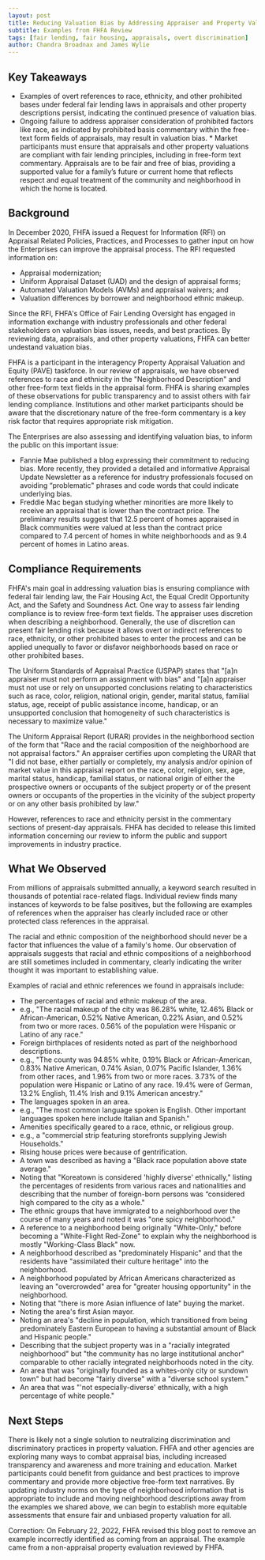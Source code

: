 ```yaml
---
layout: post
title: Reducing Valuation Bias by Addressing Appraiser and Property Valuation Commentary
subtitle: Examples from FHFA Review
tags: [fair lending, fair housing, appraisals, overt discrimination]
author: Chandra Broadnax and James Wylie
---
```


## ​​Key Takeaways

* Examples of overt references to race, ethnicity, and other prohibited bases under federal fair lending laws in appraisals and other property descriptions persist, indicating the continued presence of valuation bias.
* Ongoing failure to address appraiser consideration of prohibited factors like race, as indicated by prohibited basis commentary within the free-text form fields of appraisals, may result in valuation bias.
​* Market participants must ensure that appraisals and other property valuations are compliant with fair lending principles, including in free-form text commentary. Appraisals are to be fair and free of bias, providing a supported value for a family’s future or current home that reflects respect and equal treatment of the community and neighborhood in which the home is located.

## ​Background

In December 2020, FHFA issued a Request for Information (RFI) on Appraisal Related Policies, Practices, and Processes to gather input on how the Enterprises can improve the appraisal process. The RFI requested information on:

* Appraisal modernization;
* Uniform Appraisal Dataset (UAD) and the design of appraisal forms;
* Automated Valuation Models (AVMs) and appraisal waivers; and
* Valuation differences by borrower and neighborhood ethnic makeup.

Since the RFI, FHFA's Office of Fair Lending Oversight has engaged in information exchange with industry professionals and other federal stakeholders on valuation bias issues, needs, and best practices. By reviewing data, appraisals, and other property valuations, FHFA can better undestand valuation bias.

FHFA is a participant in the interagency Property Appraisal Valuation and Equity (PAVE)​ taskforce. In our review of appraisals, we have observed references to race and ethnicity in the "Neighborhood Description" and other free-form text fields in the appraisal form. FHFA is sharing examples of these observations for public transparency and to assist others with fair lending compliance. Institutions and other market participants should be aware that the discretionary nature of the free-form commentary is a key risk factor that requires appropriate risk mitigation.

The Enterprises are also assessing and identifying valuation bias, to inform the public on this important issue:
* Fannie Mae published a blog expressing their commitment to reducing bias. More recently, they provided a detailed and informative Appraisal Update Newsletter as a reference for industry professionals focused on avoiding “problematic" phrases and code words that could indicate underlying bias.
* Freddie Mac began studying whether minorities are more likely to receive an appraisal that is lower than the contract price. The preliminary results suggest that 12.5 percent of homes appraised in Black communities were valued at less than the contract price compared to 7.4 percent of homes in white neighborhoods and as 9.4 percent of homes in Latino areas.

## Compliance Requirements

FHFA's main goal in addressing valuation bias is ensuring compliance with federal fair lending law, the Fair Housing Act, the Equal Credit Opportunity Act, and the Safety and Soundness Act. One way to assess fair lending compliance is to review free-form text fields. The appraiser uses discretion when describing a neighborhood. Generally, the use of discretion can present fair lending risk because it allows overt or indirect references to race, ethnicity, or other prohibited bases to enter the process and can be applied unequally to favor or disfavor neighborhoods based on race or other prohibited bases.

The Uniform Standards of Appraisal Practice (USPAP) states that "[a]n appraiser must not perform an assignment with bias" and "[a]n appraiser must not use or rely on unsupported conclusions relating to characteristics such as race, color, religion, national origin, gender, marital status, familial status, age, receipt of public assistance income, handicap, or an unsupported conclusion that homogeneity of such characteristics is necessary to maximize value."

The Uniform Appraisal Report (URAR) provides in the neighborhood section of the form that "Race and the racial composition of the neighborhood are not appraisal factors." An appraiser certifies upon completing the URAR that "I did not base, either partially or completely, my analysis and/or opinion of market value in this appraisal report on the race, color, religion, sex, age, marital status, handicap, familial status, or national origin of either the prospective owners or occupants of the subject property or of the present owners or occupants of the properties in the vicinity of the subject property or on any other basis prohibited by law."

However, references to race and ethnicity persist in the commentary sections of present-day appraisals. FHFA has decided to release this limited information concerning our review to inform the public and support improvements in industry practice.

## What We Observed

From millions of appraisals submitted annually, a keyword search resulted in thousands of potential race-related flags. Individual review finds many instances of keywords to be false positives, but the following are examples of references when the appraiser has clearly included race or other protected class references in the appraisal.

The racial and ethnic composition of the neighborhood should never be a factor that influences the value of a family's home. Our observation of appraisals suggests that racial and ethnic compositions of a neighborhood are still sometimes included in commentary, clearly indicating the writer thought it was important to establishing value.

Examples of racial and ethnic references we found in appraisals include:

* The percentages of racial and ethnic makeup of the area.
 * e.g., "The racial makeup of the city was 86.28% white, 12.46% Black or African-American, 0.52% Native American, 0.22% Asian, and 0.52% from two or more races. 0.56% of the population were Hispanic or Latino of any race."
* Foreign birthplaces of residents noted as part of the neighborhood descriptions.
 * e.g., "The county was 94.85% white, 0.19% Black or African-American, 0.83% Native American, 0.74% Asian, 0.07% Pacific Islander, 1.36% from other races, and 1.96% from two or more races. 3.73% of the population were Hispanic or Latino of any race. 19.4% were of German, 13.2% English, 11.4% Irish and 9.1% American ancestry."
* The languages spoken in an area.
 * e.g., "The most common language spoken is English. Other important languages spoken here include Italian and Spanish."
* Amenities specifically geared to a race, ethnic, or religious group.
 * e.g., a "commercial strip featuring storefronts supplying Jewish Households."
* Rising house prices were because of gentrification.
* A town was described as having a "Black race population above state average."
* Noting that "Koreatown is considered 'highly diverse' ethnically," listing the percentages of residents from various races and nationalities and describing that the number of foreign-born persons was “considered high compared to the city as a whole."
* The ethnic groups that have immigrated to a neighborhood over the course of many years and noted it was "one spicy neighborhood."
* A reference to a neighborhood being originally "White-Only," before becoming a "White-Flight Red-Zone" to explain why the neighborhood is mostly "Working-Class Black" now.
* A neighborhood described as "predominately Hispanic" and that the residents have "assimilated their culture heritage" into the neighborhood.
* A neighborhood populated by African Americans characterized as leaving an "overcrowded" area for "greater housing opportunity" in the neighborhood.
* Noting that "there is more Asian influence of late" buying the market.
* Noting the area's first Asian mayor.
* Noting an area's "decline in population, which transitioned from being predominately Eastern European to having a substantial amount of Black and Hispanic people."
* Describing that the subject property was in a "racially integrated neighborhood" but "the community has no large institutional anchor" comparable to other racially integrated neighborhoods noted in the city.
* An area that was "originally founded as a whites-only city or sundown town" but had become "fairly diverse" with a "diverse school system."
* An area that was "'not especially-diverse' ethnically, with a high percentage of white people." 

## Next Steps

There is likely not a single solution to neutralizing discrimination and discriminatory practices in property valuation. FHFA and other agencies are exploring many ways to combat appraisal bias, including increased transparency and awareness and more training and education. Market participants could benefit from guidance and best practices to improve commentary and provide more objective free-form text narratives. By updating industry norms on the type of neighborhood information that is appropriate to include and moving neighborhood descriptions away from the examples we shared above, we can begin to establish more equitable assessments that ensure fair and unbiased property valuation for all. 

Correction: On February 22, 2022, FHFA revised this blog post to remove an example incorrectly identified as coming from an appraisal. The example came from a non-appraisal property evaluation reviewed by FHFA.

